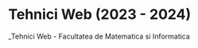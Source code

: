 # **Tehnici Web (2023 - 2024)**

_Tehnici Web - Facultatea de Matematica si Informatica </br> </br>

